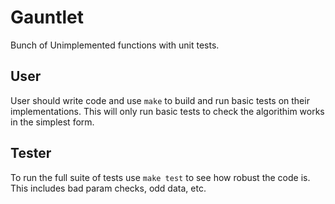 # Gauntlet
Bunch of Unimplemented functions with unit tests.

## User
User should write code and use `make` to build and run basic tests on their implementations. This will only run basic tests to check the algorithim works in the simplest form.


## Tester
To run the full suite of tests use `make test` to see how robust the code is. This includes bad param checks, odd data, etc.
